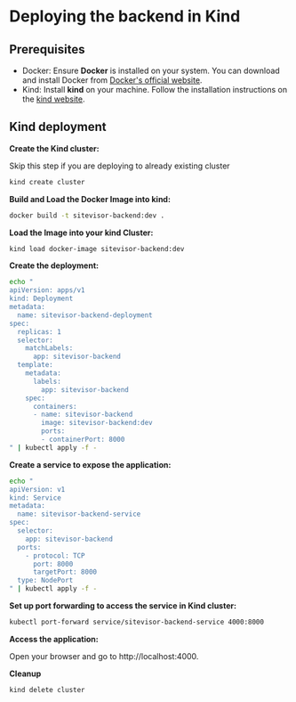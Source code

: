 # Deploying the backend in Kind

## Prerequisites
- Docker: Ensure **Docker** is installed on your system. You can download and install Docker from [Docker's official website](https://www.docker.com/get-started/).
- Kind: Install **kind** on your machine. Follow the installation instructions on the [kind website](https://kind.sigs.k8s.io/docs/user/quick-start/#installation).


## Kind deployment
**Create the Kind cluster:**

Skip this step if you are deploying to already existing cluster
```bash
kind create cluster
```

**Build and Load the Docker Image into kind:**
```bash
docker build -t sitevisor-backend:dev .
```

**Load the Image into your kind Cluster:**
```bash
kind load docker-image sitevisor-backend:dev
```

**Create the deployment:**
```bash
echo "
apiVersion: apps/v1
kind: Deployment
metadata:
  name: sitevisor-backend-deployment
spec:
  replicas: 1
  selector:
    matchLabels:
      app: sitevisor-backend
  template:
    metadata:
      labels:
        app: sitevisor-backend
    spec:
      containers:
      - name: sitevisor-backend
        image: sitevisor-backend:dev
        ports:
        - containerPort: 8000
" | kubectl apply -f -
```

**Create a service to expose the application:**
```bash
echo "
apiVersion: v1
kind: Service
metadata:
  name: sitevisor-backend-service
spec:
  selector:
    app: sitevisor-backend
  ports:
    - protocol: TCP
      port: 8000
      targetPort: 8000
  type: NodePort
" | kubectl apply -f -
```

**Set up port forwarding to access the service in Kind cluster:**
```bash
kubectl port-forward service/sitevisor-backend-service 4000:8000
```

**Access the application:**

Open your browser and go to http://localhost:4000.

**Cleanup**
```bash
kind delete cluster
```